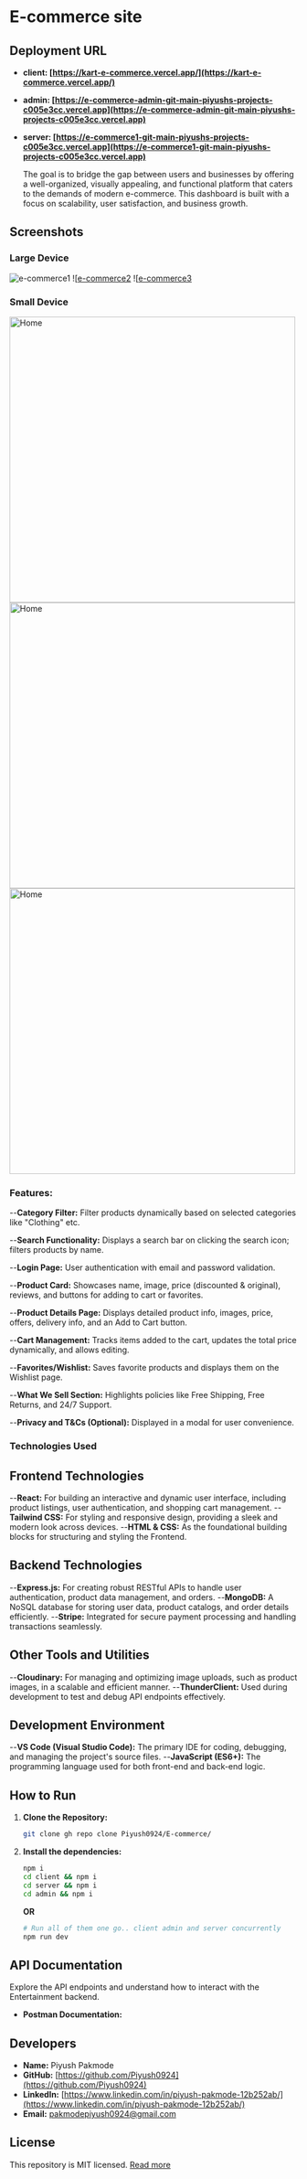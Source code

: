 # E-commerce site

## Deployment URL

- **client: [https://kart-e-commerce.vercel.app/](https://kart-e-commerce.vercel.app/)**
- **admin: [https://e-commerce-admin-git-main-piyushs-projects-c005e3cc.vercel.app](https://e-commerce-admin-git-main-piyushs-projects-c005e3cc.vercel.app)**
- **server: [https://e-commerce1-git-main-piyushs-projects-c005e3cc.vercel.app](https://e-commerce1-git-main-piyushs-projects-c005e3cc.vercel.app)**

  The goal is to bridge the gap between users and businesses by offering a well-organized, visually appealing, and functional platform that caters to the demands of modern e-commerce. This dashboard is built with a focus on scalability, user satisfaction, and business growth.

## Screenshots

### Large Device

![e-commerce1](https://e-commerce-git-main-piyushs-projects-c005e3cc.vercel.app/[e-commerce1.png)
![[e-commerce2](https://e-commerce-admin-git-main-piyushs-projects-c005e3cc.vercel.app/[e-commerce2.png)
![[e-commerce3](https://e-commerce1-git-main-piyushs-projects-c005e3cc.vercel.app/[e-commerce3.png)

### Small Device

<img src="https://e-commerce-git-main-piyushs-projects-c005e3cc.vercel.app/e-commerce4.png" alt="Home" height="500">
<img src="https://e-commerce-admin-git-main-piyushs-projects-c005e3cc.vercel.app/e-commerce5.png" alt="Home" height="500">
<img src="https://e-commerce1-git-main-piyushs-projects-c005e3cc.vercel.app/e-commerce6.png" alt="Home" height="500">

### Features:

--**Category Filter:**
Filter products dynamically based on selected categories like "Clothing" etc.

--**Search Functionality:**
Displays a search bar on clicking the search icon; filters products by name.

--**Login Page:**
User authentication with email and password validation.

--**Product Card:**
Showcases name, image, price (discounted & original), reviews, and buttons for adding to cart or favorites.

--**Product Details Page:**
Displays detailed product info, images, price, offers, delivery info, and an Add to Cart button.

--**Cart Management:**
Tracks items added to the cart, updates the total price dynamically, and allows editing.

--**Favorites/Wishlist:**
Saves favorite products and displays them on the Wishlist page.

--**What We Sell Section:**
Highlights policies like Free Shipping, Free Returns, and 24/7 Support.

--**Privacy and T&Cs (Optional):**
Displayed in a modal for user convenience.

### Technologies Used

  ## Frontend Technologies
--**React:** 
For building an interactive and dynamic user interface, including product listings, user authentication, and shopping cart management.
--**Tailwind CSS:** 
For styling and responsive design, providing a sleek and modern look across devices.
--**HTML & CSS:**
As the foundational building blocks for structuring and styling the Frontend.

## Backend Technologies

--**Express.js:**
For creating robust RESTful APIs to handle user authentication, product data management, and orders.
--**MongoDB:**
A NoSQL database for storing user data, product catalogs, and order details efficiently.
--**Stripe:**
Integrated for secure payment processing and handling transactions seamlessly.

## Other Tools and Utilities
--**Cloudinary:** 
For managing and optimizing image uploads, such as product images, in a scalable and efficient manner.
--**ThunderClient:** 
Used during development to test and debug API endpoints effectively.

 ## Development Environment
--**VS Code (Visual Studio Code):**
The primary IDE for coding, debugging, and managing the project's source files.
--**JavaScript (ES6+):** 
The programming language used for both front-end and back-end logic.




## How to Run

1. **Clone the Repository:**

   ```bash
   git clone gh repo clone Piyush0924/E-commerce/
   ```

2. **Install the dependencies:**

   ```bash
   npm i
   cd client && npm i
   cd server && npm i
   cd admin && npm i
   ```

   **OR**

   ```bash
   # Run all of them one go.. client admin and server concurrently
   npm run dev
   ```

## API Documentation

Explore the API endpoints and understand how to interact with the Entertainment backend.

- **Postman Documentation:** 

## Developers

- **Name:** Piyush Pakmode
- **GitHub:** [https://github.com/Piyush0924](https://github.com/Piyush0924)
- **LinkedIn:** [https://www.linkedin.com/in/piyush-pakmode-12b252ab/](https://www.linkedin.com/in/piyush-pakmode-12b252ab/)
- **Email:** pakmodepiyush0924@gmail.com


## License

This repository is MIT licensed. [Read more](./LICENSE.txt)
